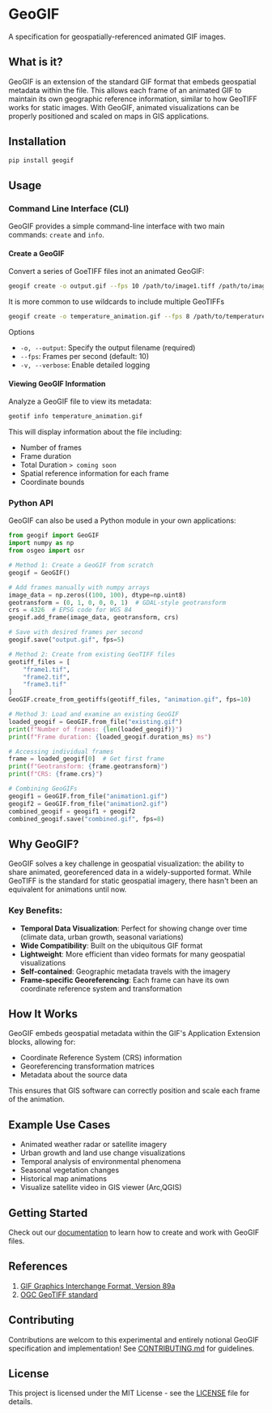 # GeoGIF

A specification for geospatially-referenced animated GIF images.

## What is it?

GeoGIF is an extension of the standard GIF format that embeds geospatial metadata within the file. This allows each frame of an animated GIF to maintain its own geographic reference information, similar to how GeoTIFF works for static images. With GeoGIF, animated visualizations can be properly positioned and scaled on maps in GIS applications.

## Installation

```bash
pip install geogif
```



## Usage
### Command Line Interface (CLI)
GeoGIF provides a simple command-line interface with two main commands: `create` and `info`.

#### Create a GeoGIF
Convert a series of GoeTIFF files inot an animated GeoGIF:
```bash
geogif create -o output.gif --fps 10 /path/to/image1.tiff /path/to/image2.tiff /path/to/image3.tiff
```

It is more common to use wildcards to include multiple GeoTIFFs
```bash
geogif create -o temperature_animation.gif --fps 8 /path/to/temperature_*.tiff
```
Options

- `-o, --output`: Specify the output filename (required)
- `--fps`: Frames per second (default: 10)
- `-v, --verbose`: Enable detailed logging


#### Viewing GeoGIF Information
Analyze a GeoGIF file to view its metadata:
```bash
geotif info temperature_animation.gif
```
This will display information about the file including:

- Number of frames
- Frame duration
- Total Duration `> coming soon`
- Spatial reference information for each frame
- Coordinate bounds

### Python API
GeoGIF can also be used a Python module in your own applications:

```python
from geogif import GeoGIF
import numpy as np
from osgeo import osr

# Method 1: Create a GeoGIF from scratch
geogif = GeoGIF()

# Add frames manually with numpy arrays
image_data = np.zeros((100, 100), dtype=np.uint8)
geotransform = (0, 1, 0, 0, 0, 1)  # GDAL-style geotransform
crs = 4326  # EPSG code for WGS 84
geogif.add_frame(image_data, geotransform, crs)

# Save with desired frames per second
geogif.save("output.gif", fps=5)

# Method 2: Create from existing GeoTIFF files
geotiff_files = [
    "frame1.tif",
    "frame2.tif",
    "frame3.tif"
]
GeoGIF.create_from_geotiffs(geotiff_files, "animation.gif", fps=10)

# Method 3: Load and examine an existing GeoGIF
loaded_geogif = GeoGIF.from_file("existing.gif")
print(f"Number of frames: {len(loaded_geogif)}")
print(f"Frame duration: {loaded_geogif.duration_ms} ms")

# Accessing individual frames
frame = loaded_geogif[0]  # Get first frame
print(f"Geotransform: {frame.geotransform}")
print(f"CRS: {frame.crs}")

# Combining GeoGIFs
geogif1 = GeoGIF.from_file("animation1.gif")
geogif2 = GeoGIF.from_file("animation2.gif")
combined_geogif = geogif1 + geogif2
combined_geogif.save("combined.gif", fps=8)

```




## Why GeoGIF?

GeoGIF solves a key challenge in geospatial visualization: the ability to share animated, georeferenced data in a widely-supported format. While GeoTIFF is the standard for static geospatial imagery, there hasn't been an equivalent for animations until now.

### Key Benefits:

- **Temporal Data Visualization**: Perfect for showing change over time (climate data, urban growth, seasonal variations)
- **Wide Compatibility**: Built on the ubiquitous GIF format
- **Lightweight**: More efficient than video formats for many geospatial visualizations
- **Self-contained**: Geographic metadata travels with the imagery
- **Frame-specific Georeferencing**: Each frame can have its own coordinate reference system and transformation

## How It Works

GeoGIF embeds geospatial metadata within the GIF's Application Extension blocks, allowing for:

- Coordinate Reference System (CRS) information
- Georeferencing transformation matrices
- Metadata about the source data

This ensures that GIS software can correctly position and scale each frame of the animation.

## Example Use Cases

- Animated weather radar or satellite imagery
- Urban growth and land use change visualizations
- Temporal analysis of environmental phenomena
- Seasonal vegetation changes
- Historical map animations
- Visualize satellite video in GIS viewer (Arc,QGIS)

## Getting Started

Check out our [documentation](docs/README.md) to learn how to create and work with GeoGIF files.

## References

1. [GIF Graphics Interchange Format, Version 89a](https://www.loc.gov/preservation/digital/formats/fdd/fdd000133.shtml)
2. [OGC GeoTIFF standard](https://docs.ogc.org/is/19-008r4/19-008r4.html)

## Contributing

Contributions are welcom to this experimental and entirely notional GeoGIF specification and implementation! See [CONTRIBUTING.md](CONTRIBUTING.md) for guidelines.

## License

This project is licensed under the MIT License - see the [LICENSE](LICENSE) file for details.
